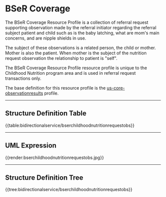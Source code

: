 # **BSeR Coverage**

The BSeR Coverage Resource Profile is a collection of referral request supporting observation made by the referral initiator regarding the referral subject patient and child such as is the baby latching, what are mom's main concerns, and are nipple shields in use. 

The subject of these observations is a related person, the child or mother. Mother is also the patient. When mother is the subject of the nutrition request observation the relationship to patient is "self".

The BSeR Coverage Resource Profile resource profile is unique to the Childhood Nutrition program area and is used in referral request transactions only.

The base definition for this resource profile is the [us-core-observationresults](http://www.hl7.org/fhir/us/core/StructureDefinition-us-core-observationresults.html) profile. 
___
## Structure Definition Table

{{table:bidirectionalservice/bserchildhoodnutritionrequestobs}}

___
## UML Expression

{{render:bserchildhoodnutritionrequestobs.jpg}}

---
## Structure Definition Tree

{{tree:bidirectionalservice/bserchildhoodnutritionrequestobs}}

